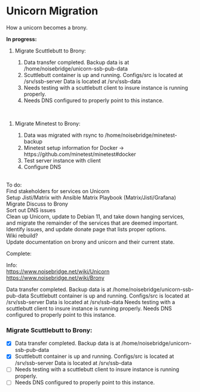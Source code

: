 # Unicorn Migration
How a unicorn becomes a brony.  

<b>In progress:</b>
<ol>
    <li>Migrate Scuttlebutt to Brony:</li>
    <ol>  
        <li>Data transfer completed.  Backup data is at /home/noisebridge/unicorn-ssb-pub-data</li>  
    <li>Scuttlebutt container is up and running.  Configs/src is located at /srv/ssb-server Data is located at /srv/ssb-data</li>
        <li>Needs testing with a scuttlebutt client to insure instance is running properly.</li>
        <li>Needs DNS configured to properly point to this instance.</li>
    </ol>
</ol><br>
<ol>
    <li>Migrate Minetest to Brony:</li>
    <ol>
        <li>Data was migrated with rsync to /home/noisebridge/minetest-backup</li>
        <li>Minetest setup information for Docker -> https://github.com/minetest/minetest#docker</li>
        <li>Test server instance with client</li>
        <li>Configure DNS</li>
    </ol>
</ol><br>
To do:<br>
Find stakeholders for services on Unicorn<br>
Setup Jisti/Matrix with Ansible Matrix Playbook (Matrix/Jisti/Grafana)<br>
Migrate Discuss to Brony<br>
Sort out DNS issues<br>
Clean up Unicorn, update to Debian 11, and take down hanging services, and migrate the remainder of the services that are deemed important.<br>
Identify issues, and update donate page that lists proper options.<br>
Wiki rebuild?<br>
Update documentation on brony and unicorn and their current state.<br>
  
Complete:


Info:  
https://www.noisebridge.net/wiki/Unicorn  
https://www.noisebridge.net/wiki/Brony  








Data transfer completed.  Backup data is at /home/noisebridge/unicorn-ssb-pub-data
Scuttlebutt container is up and running.  Configs/src is located at /srv/ssb-server Data is located at /srv/ssb-data
Needs testing with a scuttlebutt client to insure instance is running properly.
Needs DNS configured to properly point to this instance.

### Migrate Scuttlebutt to Brony:

- [x] Data transfer completed.  Backup data is at /home/noisebridge/unicorn-ssb-pub-data
- [x] Scuttlebutt container is up and running.  Configs/src is located at /srv/ssb-server Data is located at /srv/ssb-data
- [ ] Needs testing with a scuttlebutt client to insure instance is running properly.
- [ ] Needs DNS configured to properly point to this instance.
